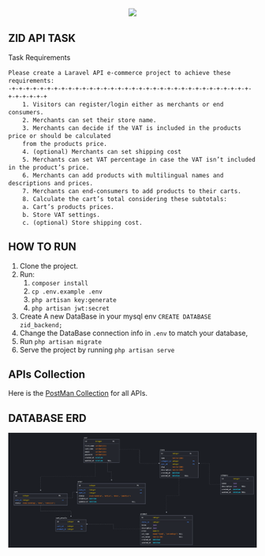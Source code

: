 <p align="center">
    <br>
    <a href="https://zid.sa" target="_blank">
        <img src="https://zid.sa/wp-content/uploads/2022/07/zid-logo-300x162.png" width="200">
    </a>
</p>



## ZID API TASK

Task Requirements
```
Please create a Laravel API e-commerce project to achieve these requirements:
-+-+-+-+-+-+-+-+-+-+-+-+-+-+-+-+-+-+-+-+-+-+-+-+-+-+-+-+-+-+-+-+-+-+-+-+-+-+-+-+
    1. Visitors can register/login either as merchants or end consumers.
    2. Merchants can set their store name.
    3. Merchants can decide if the VAT is included in the products price or should be calculated
    from the products price.
    4. (optional) Merchants can set shipping cost
    5. Merchants can set VAT percentage in case the VAT isn’t included in the product’s price.
    6. Merchants can add products with multilingual names and descriptions and prices.
    7. Merchants can end-consumers to add products to their carts.
    8. Calculate the cart’s total considering these subtotals:
    a. Cart’s products prices.
    b. Store VAT settings.
    c. (optional) Store shipping cost.
```

## HOW TO RUN
1. Clone the  project.
2. Run:
   1. ```composer install```
   2. ```cp .env.example .env```
   3. ```php artisan key:generate```
   4. ```php artisan jwt:secret```
3. Create A new DataBase in your mysql env ```CREATE DATABASE zid_backend;```
4. Change the DataBase connection info in ```.env``` to match your database,
5. Run ```php artisan migrate```
6. Serve the project by running ```php artisan serve```

## APIs Collection
Here is the [PostMan Collection](https://drive.google.com/file/d/1kXsc9fAgICVIvkckmcAPo1OkpSN_da2_/view?usp=sharing) for all APIs.

## DATABASE ERD
![img.png](img.png)
